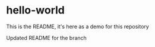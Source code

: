 # hello-world
This is the README, it's here as a demo for this repository

Updated README for the branch
